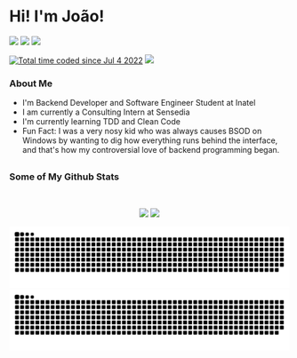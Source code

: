 # Hi! I'm João!



<div>
  <p align="left">
  <a href = "mailto:joaostavares@outlook.com"> <img src="https://img.shields.io/badge/Microsoft_Outlook-0078D4?style=for-the-badge&logo=microsoft-outlook&logoColor=white"></a>
  <a href="https://linkedin.com/in/joaotavaress" target="_blank" rel="noreferrer noopener"><img src="https://img.shields.io/badge/LinkedIn-0077B5?style=for-the-badge&logo=linkedin&logoColor=white"></a>
  <a href="https://joaostavares.dev" target="_blank" rel="noreferrer noopener"><img src="https://img.shields.io/badge/-Personal%20Page-red?style=for-the-badge&logo=next.js&logoColor=white"></a>
  </p>
  <p>
  <a href="https://wakatime.com/@bef3a467-20be-472d-9d59-5c4f6679d19f"><img src="https://wakatime.com/badge/user/bef3a467-20be-472d-9d59-5c4f6679d19f.svg?style=for-the-badge" alt="Total time coded since Jul 4 2022" /></a>
  <img src= "https://komarev.com/ghpvc/?username=joaostavares&style=for-the-badge&color=268F77">
  </p>
</div>

### About Me
- I'm Backend Developer and Software Engineer Student at Inatel
- I am currently a Consulting Intern at Sensedia
- I'm currently learning TDD and Clean Code
- Fun Fact: I was a very nosy kid who was always causes BSOD on Windows by wanting to dig how everything runs behind the interface, and that's how my controversial love of backend programming began.

  
##


### Some of My Github Stats

<br> <div align="center">
  <p align="center">
    <img height="160em" src= "https://github-readme-stats-git-masterrstaa-rickstaa.vercel.app/api?username=joaostavares&count_private=true&show_icons=true&theme=gotham"/>
    <img height="160em" src= "https://github-readme-stats-git-masterrstaa-rickstaa.vercel.app/api/top-langs/?username=joaostavares&count_private=true&layout=compact&show_icons&theme=gotham"/>
  </p>
  
  ![Dark Mode Grid Snake](https://raw.githubusercontent.com/joaostavares/joaostavares/output/github-contribution-grid-snake.svg#gh-dark-mode-only)
  ![White mode grid snake](https://raw.githubusercontent.com/joaostavares/joaostavares/output/github-contribution-grid-snake-dark.svg#gh-light-mode-only)
</div>

